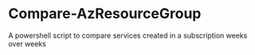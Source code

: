 # Compare-AzResourceGroup
A powershell script to compare services created in a subscription weeks over weeks
